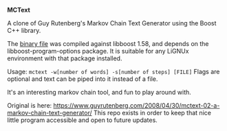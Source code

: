 **MCText**

A clone of Guy Rutenberg's Markov Chain Text Generator using the Boost C++ library.

The [binary file](https://github.com/bongochong/mctext-0.2/raw/master/binary/mctext) was compiled against libboost 1.58, and depends on the libboost-program-options package. It is suitable for any LiGNUx environment with that package installed.

Usage: `mctext -w[number of words] -s[number of steps] [FILE]`
Flags are optional and text can be piped into it instead of a file.

It's an interesting markov chain tool, and fun to play around with.

Original is here: https://www.guyrutenberg.com/2008/04/30/mctext-02-a-markov-chain-text-generator/ This repo exists in order to keep that nice little program accessible and open to future updates.
